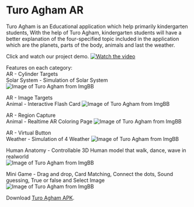 # Turo Agham AR

Turo Agham is an Educational application which help primarily kindergarten students, With the help of Turo Agham, kindergarten students will have a better explanation of the four-specified topic included in the application which are the planets, parts of the body, animals and last the weather.

Click and watch our project demo.
[![Watch the video](https://i.ibb.co/fMX1qBR/Video-Turo-Agham-Cover.png)](https://www.youtube.com/watch?v=9E_OvGX7UEg&feature=youtu.be)

Features on each category:  
AR - Cylinder Targets  
Solar System - Simulation of Solar System  
![Image of Turo Agham from ImgBB](https://i.ibb.co/Rzz4Qv9/Screenshot-20190429-161420.jpg)

AR - Image Targets  
Animal - Interactive Flash Card
![Image of Turo Agham from ImgBB](https://i.ibb.co/QDH8J8c/AnimalAR.png)

AR - Region Capture  
Animal - Realtime AR Coloring Page 
![Image of Turo Agham from ImgBB](https://i.ibb.co/XWvVFsN/Color.png)

AR - Virtual Button  
Weather - Simulation of 4 Weather
![Image of Turo Agham from ImgBB](https://i.ibb.co/P9H1qHZ/Screenshot-20190429-161807.jpg)

Human Anatomy - Controllable 3D Human model that walk, dance, wave in realworld  
![Image of Turo Agham from ImgBB](https://i.ibb.co/Sf1V2cc/Screenshot-20190429-161952.jpg)

Mini Game - Drag and drop, Card Matching, Connect the dots, Sound guessing, True or false and Select Image  
![Image of Turo Agham from ImgBB](https://i.ibb.co/HHGvdqf/MiniGame.png)

Download [Turo Agham APK](https://play.google.com/store/apps/details?id=com.CCS.TuroAghamCS2).



